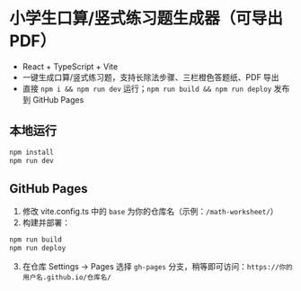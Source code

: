 # 小学生口算/竖式练习题生成器（可导出 PDF）

- React + TypeScript + Vite
- 一键生成口算/竖式练习题，支持长除法步骤、三栏橙色答题纸、PDF 导出
- 直接 `npm i && npm run dev` 运行；`npm run build && npm run deploy` 发布到 GitHub Pages

## 本地运行
```bash
npm install
npm run dev
```

## GitHub Pages
1. 修改 vite.config.ts 中的 `base` 为你的仓库名（示例：`/math-worksheet/`）
2. 构建并部署：
```bash
npm run build
npm run deploy
```
3. 在仓库 Settings → Pages 选择 `gh-pages` 分支，稍等即可访问：`https://你的用户名.github.io/仓库名/`